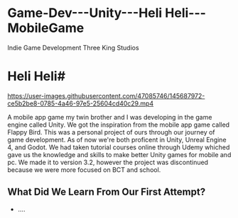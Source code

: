 # Game-Dev---Unity---Heli Heli---MobileGame
Indie Game Development Three King Studios 

# Heli Heli#

https://user-images.githubusercontent.com/47085746/145687972-ce5b2be8-0785-4a46-97e5-25604cd40c29.mp4


A mobile app game my twin brother and I was developing in the game engine called Unity. We got the inspiration from the mobile app game called Flappy Bird. This was a personal project of ours through our journey of game development. As of now we're both proficent in Unity, Unreal Engine 4, and Godot. We had taken tutorial courses online through Udemy whiched gave us the knowledge and skills to make better Unity games for mobile and pc. We made it to version 3.2, however the project was discontinued because we were more focused on BCT and school.
 
 
## What Did We Learn From Our First Attempt? ##
* ....



